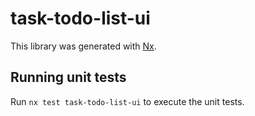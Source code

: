 # task-todo-list-ui

This library was generated with [Nx](https://nx.dev).

## Running unit tests

Run `nx test task-todo-list-ui` to execute the unit tests.
